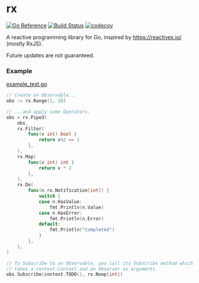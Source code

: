 # rx

[![Go Reference](https://pkg.go.dev/badge/github.com/b97tsk/rx.svg)](https://pkg.go.dev/github.com/b97tsk/rx)
[![Build Status](https://github.com/b97tsk/rx/actions/workflows/build.yml/badge.svg?branch=generics)](https://github.com/b97tsk/rx/actions)
[![codecov](https://codecov.io/gh/b97tsk/rx/branch/generics/graph/badge.svg?token=N7LYL4U1U8)](https://codecov.io/gh/b97tsk/rx)

A reactive programming library for Go, inspired by https://reactivex.io/ (mostly RxJS).

Future updates are not guaranteed.

### Example

[example_test.go](https://github.com/b97tsk/rx/blob/generics/example_test.go)

```go
// Create an Observable...
obs := rx.Range(1, 10)

// ...and apply some Operators.
obs = rx.Pipe3(
	obs,
	rx.Filter(
		func(v int) bool {
			return v%2 == 1
		},
	),
	rx.Map(
		func(v int) int {
			return v * 2
		},
	),
	rx.Do(
		func(n rx.Notification[int]) {
			switch {
			case n.HasValue:
				fmt.Println(n.Value)
			case n.HasError:
				fmt.Println(n.Error)
			default:
				fmt.Println("Completed")
			}
		},
	),
)

// To Subscribe to an Observable, you call its Subscribe method which
// takes a context.Context and an Observer as arguments.
obs.Subscribe(context.TODO(), rx.Noop[int])
```
